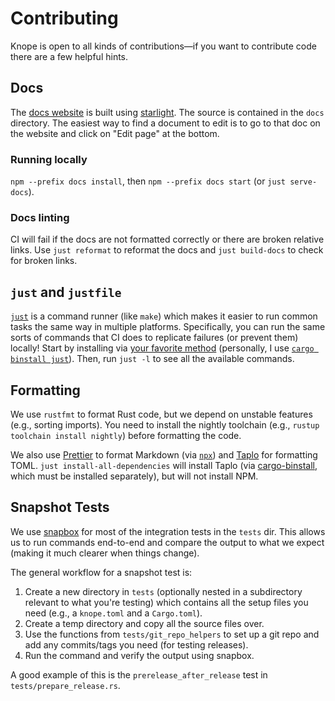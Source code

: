 # Contributing

Knope is open to all kinds of contributions—if you want to contribute code there are a few helpful hints.

## Docs

The [docs website](https://knope.tech) is built using [starlight](https://starlight.astro.build).
The source is contained in the `docs` directory.
The easiest way to find a document to edit is to go to that doc on the website and click on "Edit page"
at the bottom.

### Running locally

`npm --prefix docs install`, then `npm --prefix docs start` (or `just serve-docs`).

### Docs linting

CI will fail if the docs are not formatted correctly or there are broken relative links.
Use `just reformat` to reformat the docs and `just build-docs` to check for broken links.

## `just` and `justfile`

[`just`](https://just.systems/man/en/chapter_1.html) is a command runner (like `make`) which makes it easier to run common tasks the same way in multiple platforms. Specifically, you can run the same sorts of commands that CI does to replicate failures (or prevent them) locally! Start by installing via [your favorite method](https://just.systems/man/en/chapter_4.html) (personally, I use [`cargo binstall just`][cargo-binstall]). Then, run `just -l` to see all the available commands.

## Formatting

We use `rustfmt` to format Rust code, but we depend on unstable features (e.g., sorting imports). You need to install the nightly toolchain (e.g., `rustup toolchain install nightly`) before formatting the code.

We also use [Prettier](https://prettier.io) to format Markdown (via [`npx`](https://docs.npmjs.com/cli/v7/commands/npx)) and [Taplo](https://crates.io/crates/taplo-cli) for formatting TOML. `just install-all-dependencies` will install Taplo (via [cargo-binstall], which must be installed separately), but will not install NPM.

## Snapshot Tests

We use [snapbox](https://crates.io/crates/snapbox) for most of the integration tests in the `tests` dir. This allows us to run commands end-to-end and compare the output to what we expect (making it much clearer when things change).

The general workflow for a snapshot test is:

1. Create a new directory in `tests` (optionally nested in a subdirectory relevant to what you're testing) which contains all the setup files you need (e.g., a `knope.toml` and a `Cargo.toml`).
2. Create a temp directory and copy all the source files over.
3. Use the functions from `tests/git_repo_helpers` to set up a git repo and add any commits/tags you need (for testing releases).
4. Run the command and verify the output using snapbox.

A good example of this is the `prerelease_after_release` test in `tests/prepare_release.rs`.

[cargo-binstall]: https://github.com/cargo-bins/cargo-binstall
